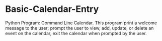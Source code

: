 # Basic-Calendar-Entry
Python Program: Command Line Calendar. This program print a welcome message to the user; prompt the user to view, add, update, or delete an event on the calendar, exit the calendar when prompted by the user.
